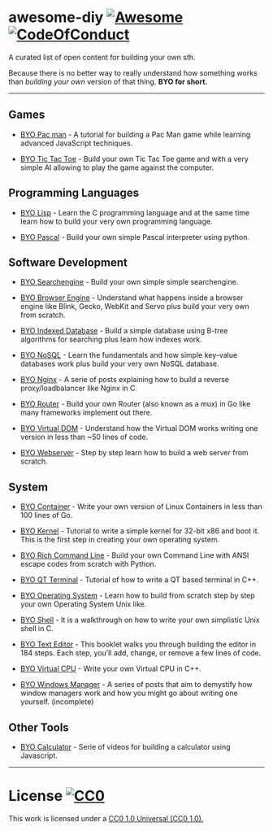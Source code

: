 # awesome-diy [![Awesome](https://cdn.rawgit.com/sindresorhus/awesome/d7305f38d29fed78fa85652e3a63e154dd8e8829/media/badge.svg)](https://github.com/sindresorhus/awesome) [![CodeOfConduct](https://img.shields.io/badge/code%20of%20conduct-1.3.0-ff69b4.svg)](http://contributor-covenant.org/version/1/3/0/)
A curated list of open content for building your own sth.

Because there is no better way to really understand how something works than *building your own* version of that thing. **BYO for short.**

----

## Games

  - [BYO Pac man](http://www.masswerk.at/JavaPac/pacman-howto.html) - A tutorial for building a Pac Man game while learning advanced JavaScript techniques.
  
  - [BYO Tic Tac Toe](https://medium.com/front-end-hacking/tic-tac-toe-javascript-game-b0cd6e98edd9) - Build your own Tic Tac Toe game and with a very simple AI allowing to play the game against the computer.

## Programming Languages

  - [BYO Lisp](http://www.buildyourownlisp.com/contents) - Learn the C programming language and at the same time learn how to build your very own programming language.
  
  - [BYO Pascal](https://ruslanspivak.com/lsbasi-part1/) - Build your own simple Pascal interpreter using python.
  
## Software Development
  - [BYO Searchengine](https://youtu.be/cY7pE7vX6MU) - Build your own simple simple searchengine.
  
  - [BYO Browser Engine](https://limpet.net/mbrubeck/2014/08/08/toy-layout-engine-1.html) - Understand what happens inside a browser engine like Blink, Gecko, WebKit and Servo plus build your very own from scratch.

  - [BYO Indexed Database](https://www.codeproject.com/Articles/1029838/Build-Your-Own-Database) - Build a simple database using B-tree algorithms for searching plus learn how indexes work.
  
  - [BYO NoSQL](https://medium.com/@marceloboeira/why-you-should-build-your-own-nosql-database-9bbba42039f5) - Learn the fundamentals and how simple key-value databases work plus build your very own NoSQL database.
  
  - [BYO Nginx](http://www.gilesthomas.com/2013/08/writing-a-reverse-proxyloadbalancer-from-the-ground-up-in-c-part-0/) - A serie of posts explaining how to build a reverse proxy/loadbalancer like Nginx in C.
  
  - [BYO Router](https://vluxe.io/golang-router.html) - Build your own Router (also known as a mux) in Go like many frameworks implement out there.
  
  - [BYO Virtual DOM](https://medium.com/@deathmood/how-to-write-your-own-virtual-dom-ee74acc13060) - Understand how the Virtual DOM works writing one version in less than ~50 lines of code. 

  - [BYO Webserver](https://ruslanspivak.com/lsbaws-part1/) - Step by step learn how to build a web server from scratch.
    
## System

  - [BYO Container](https://www.infoq.com/articles/build-a-container-golang) - Write your own version of Linux Containers in less than 100 lines of Go.

  - [BYO Kernel](http://wiki.osdev.org/C%2B%2B_Bare_Bones) - Tutorial to write a simple kernel for 32-bit x86 and boot it. This is the first step in creating your own operating system.
  
  - [BYO Rich Command Line](http://www.lihaoyi.com/post/BuildyourownCommandLinewithANSIescapecodes.html) - Build your own Command Line with ANSI escape codes from scratch with Python.
  
  - [BYO QT Terminal](https://codekoalas.com/blog/build-your-own-minimal-terminal) - Tutorial of how to write a QT based terminal in C++.
  
  - [BYO Operating System](https://github.com/cfenollosa/os-tutorial) - Learn how to build from scratch step by step your own Operating System Unix like.

  - [BYO Shell](https://brennan.io/2015/01/16/write-a-shell-in-c/) - It is a walkthrough on how to write your own simplistic Unix shell in C.

  - [BYO Text Editor](https://viewsourcecode.org/snaptoken/kilo/) - This booklet walks you through building the editor in 184 steps. Each step, you’ll add, change, or remove a few lines of code.
    
  - [BYO Virtual CPU](http://megalomaniacbore.blogspot.ch/2014/04/virtual-cpu-in-c-4001-cpu.html) - Write your own Virtual CPU in C++.
  
  - [BYO Windows Manager](https://seasonofcode.com/posts/how-x-window-managers-work-and-how-to-write-one-part-i.html) - A series of posts that aim to demystify how window managers work and how you might go about writing one yourself. (incomplete)

  
## Other Tools

  - [BYO Calculator](https://www.freecodecamp.org/challenges/build-a-javascript-calculator) - Serie of videos for building a calculator using Javascript.
  
-----

# License   [![CC0](https://i.creativecommons.org/p/zero/1.0/88x31.png)](https://creativecommons.org/publicdomain/zero/1.0/)

This work is licensed under a [CC0 1.0 Universal (CC0 1.0).](https://creativecommons.org/publicdomain/zero/1.0/)
